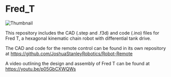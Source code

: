 # Fred_T
![Thumbnail](https://github.com/user-attachments/assets/6977bad2-4418-4e68-8812-2658220b3757)

This repository includes the CAD (.step and .f3d) and code (.ino) files for Fred T, a hexagonal kinematic chain robot with differential tank drive.

The CAD and code for the remote control can be found in its own repository at https://github.com/JoshuaStanleyRobotics/Robot-Remote

A video outlining the design and assembly of Fred T can be found at https://youtu.be/p05GbCXWQWs
